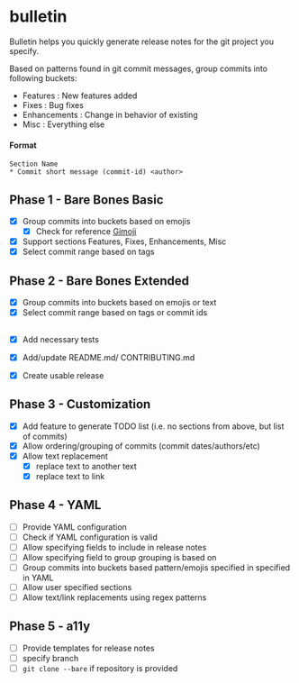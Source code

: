 # bulletin
Bulletin helps you quickly generate release notes for the git project you specify.

Based on patterns found in git commit messages, group commits into following buckets:
* Features : New features added
* Fixes : Bug fixes
* Enhancements : Change in behavior of existing
* Misc : Everything else

#### Format
```
Section Name
* Commit short message (commit-id) <author>
```

## Phase 1 - Bare Bones Basic
* [x] Group commits into buckets based on emojis
  * [x] Check for reference [Gimoji](https://gist.github.com/parmentf/035de27d6ed1dce0b36a)
* [x] Support sections Features, Fixes, Enhancements, Misc
* [x] Select commit range based on tags

## Phase 2 - Bare Bones Extended
* [x] Group commits into buckets based on emojis or text
* [x] Select commit range based on tags or commit ids

##
* [x] Add necessary tests
* [x] Add/update README.md/ CONTRIBUTING.md
* [x] Create usable release


## Phase 3 - Customization
* [x] Add feature to generate TODO list (i.e. no sections from above, but list of commits)
* [x] Allow ordering/grouping of commits (commit dates/authors/etc)
* [x] Allow text replacement
  * [x] replace text to another text
  * [x] replace text to link

## Phase 4 - YAML
* [ ] Provide YAML configuration
* [ ] Check if YAML configuration is valid
* [ ] Allow specifying fields to include in release notes
* [ ] Allow specifying field to group grouping is based on
* [ ] Group commits into buckets based pattern/emojis specified in specified in YAML
* [ ] Allow user specified sections
* [ ] Allow text/link replacements using regex patterns

## Phase 5 - a11y
* [ ] Provide templates for release notes
* [ ] specify branch
* [ ] `git clone --bare` if repository is provided
